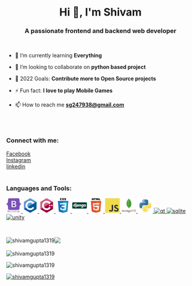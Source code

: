 <h1 align="center">Hi 👋, I'm Shivam</h1>
<h3 align="center">A passionate frontend and backend web developer</h3>

<br />


- 🌱 I’m currently learning **Everything**

- 👯 I’m looking to collaborate on **python based project**

- 🥅 2022 Goals: **Contribute more to Open Source projects**

- ⚡ Fun fact: **I love to play Mobile Games**

- 📫 How to reach me **sg247938@gmail.com**

<br />

<br />

<h3 align="left">Connect with me:</h3>
<p align="left">
<a class="btn btn-lg btn-outline-primary" href="https://www.facebook.com/profile.php?id=100006334741920">Facebook</a><br />
<a class="btn btn-lg btn-outline-primary" href="https://www.instagram.com/___mr___k_i_n_g">Instagram</a><br />
<a class="btn btn-lg btn-outline-primary" href="https://linkedin.com/in/shivamgupta1319">linkedin</a><br />

  
<br />
  
<h3 align="left">Languages and Tools:</h3>
<p align="left"> <a href="https://getbootstrap.com" target="_blank"> <img src="https://raw.githubusercontent.com/devicons/devicon/master/icons/bootstrap/bootstrap-plain-wordmark.svg" alt="bootstrap" width="40" height="40"/> </a> <a href="https://www.cprogramming.com/" target="_blank"> <img src="https://raw.githubusercontent.com/devicons/devicon/master/icons/c/c-original.svg" alt="c" width="40" height="40"/> </a> <a href="https://www.w3schools.com/cpp/" target="_blank"> <img src="https://raw.githubusercontent.com/devicons/devicon/master/icons/cplusplus/cplusplus-original.svg" alt="cplusplus" width="40" height="40"/> </a> <a href="https://www.w3schools.com/css/" target="_blank"> <img src="https://raw.githubusercontent.com/devicons/devicon/master/icons/css3/css3-original-wordmark.svg" alt="css3" width="40" height="40"/> </a> <a href="https://www.djangoproject.com/" target="_blank"> <img src="https://raw.githubusercontent.com/devicons/devicon/master/icons/django/django-original.svg" alt="django" width="40" height="40"/> </a> <a href="https://www.w3.org/html/" target="_blank"> <img src="https://raw.githubusercontent.com/devicons/devicon/master/icons/html5/html5-original-wordmark.svg" alt="html5" width="40" height="40"/> </a> <a href="https://developer.mozilla.org/en-US/docs/Web/JavaScript" target="_blank"> <img src="https://raw.githubusercontent.com/devicons/devicon/master/icons/javascript/javascript-original.svg" alt="javascript" width="40" height="40"/> </a> <a href="https://www.mongodb.com/" target="_blank"> <img src="https://raw.githubusercontent.com/devicons/devicon/master/icons/mongodb/mongodb-original-wordmark.svg" alt="mongodb" width="40" height="40"/> </a> <a href="https://www.python.org" target="_blank"> <img src="https://raw.githubusercontent.com/devicons/devicon/master/icons/python/python-original.svg" alt="python" width="40" height="40"/> </a> <a href="https://www.qt.io/" target="_blank"> <img src="https://upload.wikimedia.org/wikipedia/commons/0/0b/Qt_logo_2016.svg" alt="qt" width="40" height="40"/> </a> <a href="https://www.sqlite.org/" target="_blank"> <img src="https://www.vectorlogo.zone/logos/sqlite/sqlite-icon.svg" alt="sqlite" width="40" height="40"/> </a> <a href="https://unity.com/" target="_blank"> <img src="https://www.vectorlogo.zone/logos/unity3d/unity3d-icon.svg" alt="unity" width="40" height="40"/> </a> </p>

<br />

<p><img align="left" src="https://github-readme-stats.vercel.app/api/top-langs?username=shivamgupta1319&show_icons=true&locale=en&layout=compact__color=ffffff&icon_color=bb2acf&text_color=daf7dc&bg_color=151515" alt="shivamgupta1319" /></p>

<img src="https://github-readme-stats.vercel.app/api?username=shivamgupta1319&&show_icons=true&title_color=ffffff&icon_color=bb2acf&text_color=daf7dc&bg_color=151515">

<p><img align="center" src="https://github-readme-streak-stats.herokuapp.com/?user=shivamgupta1319&" alt="shivamgupta1319" /></p>

<p align="left"> <img src="https://komarev.com/ghpvc/?username=shivamgupta1319&label=Profile%20views&color=0e75b6&style=flat" alt="shivamgupta1319" /> </p>

<p align="left"> <a href="https://github.com/ryo-ma/github-profile-trophy"><img src="https://github-profile-trophy.vercel.app/?username=shivamgupta1319" alt="shivamgupta1319" /></a> </p>

<p align="left"> <a href="https://twitter.com/" target="blank"><img src="https://img.shields.io/twitter/follow/?logo=twitter&style=for-the-badge" alt="" /></a> </p>
